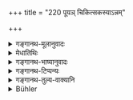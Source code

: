 +++
title = "220 पूयञ् चिकित्सकस्याऽन्नम्"

+++

<details><summary>गङ्गानथ-मूलानुवादः</summary>

The food of the physician is pus; the food of the unchaste woman is semen; the food of the usurer is ordure, and that of the dealer in weapons is dirt.—(220.)
</details>

<details><summary>मेधातिथिः</summary>

**पूय**तुल्यं **चिकित्सकस्यान्नं** भोजनम् । **इन्द्रियं** शुक्रम् । **विष्ठा मलम्** एकम् एव ॥ ४.२२० ॥
</details>

<details><summary>गङ्गानथ-भाष्यानुवादः</summary>

The physician’s food is *like* pus,

‘*Indriya*’ means *semen*.

‘*Ordure*’ and ‘*dirt*’ are one and the same.—(220)
</details>

<details><summary>गङ्गानथ-टिप्पन्यः</summary>

*Cf*. 3.180-181.

This verse is quoted in *Vīramitrodaya* (Āhnika, p. 507);—and in
*Hemādri* (Śrāddha, p. 782).
</details>

<details><summary>गङ्गानथ-तुल्य-वाक्यानि</summary>

**(verses 4.219-220)  
**

See Comparative notes for [Verse 4.219].
</details>

<details><summary>Bühler</summary>

220	The food of a physician (is as vile as) pus, that of an unchaste woman (equal to) semen, that of a usurer (as vile as) ordure, and that of a dealer in weapons (as bad as) dirt.
</details>
